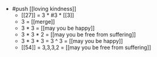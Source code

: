- #push [[loving kindness]]
  - [[27]] = 3 * #3 * [[3]]
  - 3 = [[merge]]
  - 3 * 3 = [[may you be happy]]
  - 3 * 3 * 2 = [[may you be free from suffering]]
  - 3 * 3 * 3 = 3 ^ 3 = [[may you be happy]]
  - [[54]] = 3,3,3,2 = [[may you be free from suffering]]

